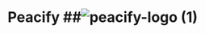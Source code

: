 # Peacify ##![peacify-logo (1)](https://user-images.githubusercontent.com/95826757/202860516-bd501f10-9738-45bc-a0dc-823ce7606141.png)
